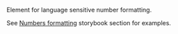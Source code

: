 Element for language sensitive number formatting.

See [Numbers formatting](/storybook/formatting/numbers.md) storybook section for examples.

